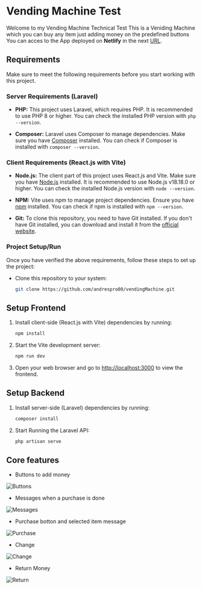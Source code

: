 # Vending Machine Test
Welcome to my Vending Machine Technical Test
This is a Veniding Machine which you can buy any item just adding money on the predefined buttons
You can acces to the App deployed on **Netlify** in the next [URL](https://laravel.com/docs/routing).

## Requirements

Make sure to meet the following requirements before you start working with this project.

### Server Requirements (Laravel)

- **PHP:** This project uses Laravel, which requires PHP. It is recommended to use PHP 8 or higher. You can check the installed PHP version with `php --version`.

- **Composer:** Laravel uses Composer to manage dependencies. Make sure you have [Composer](https://getcomposer.org/) installed. You can check if Composer is installed with `composer --version`.

### Client Requirements (React.js with Vite)

- **Node.js:** The client part of this project uses React.js and Vite. Make sure you have [Node.js](https://nodejs.org/) installed. It is recommended to use Node.js v18.18.0 or higher. You can check the installed Node.js version with `node --version`.

- **NPM:** Vite uses npm to manage project dependencies. Ensure you have [npm](https://www.npmjs.com/package/download#download) installed. You can check if npm is installed with `npm --version`.
  
- **Git:** To clone this repository, you need to have Git installed. If you don't have Git installed, you can download and install it from the [official website](https://git-scm.com/).

### Project Setup/Run

Once you have verified the above requirements, follow these steps to set up the project:

- Clone this repository to your system:

   ```sh
   git clone https://github.com/andrespro00/vendingMachine.git
   

## Setup Frontend
   
1. Install client-side (React.js with Vite) dependencies by running:

    ```sh
   npm install
    
2. Start the Vite development server:

    ```sh
   npm run dev

3. Open your web browser and go to [http://localhost:3000](http://localhost:3000) to view the frontend.

## Setup Backend
1. Install server-side (Laravel) dependencies by running:

    ```sh
   composer install
2. Start Running the Laravel API:

    ```sh
   php artisan serve


## Core features
- Buttons to add money

![Buttons](https://github.com/andrespro00/vendingMachine/assets/61853982/14db2da3-8082-4fd9-821b-1a1b8e44bb2c)

- Messages when a purchase is done

![Messages](https://github.com/andrespro00/vendingMachine/assets/61853982/6b604093-eea4-485d-be03-d29b78dc3981)

- Purchase botton and selected item message

 ![Purchase](https://github.com/andrespro00/vendingMachine/assets/61853982/68b41389-aeaa-4679-b1fd-1926ee2d1dc7)

 - Change

![Change](https://github.com/andrespro00/vendingMachine/assets/61853982/ec74d647-82f0-412b-8fbe-98f2c6d37d33)

- Return Money

![Return](https://github.com/andrespro00/vendingMachine/assets/61853982/69ffaddf-27ad-48be-92e2-7d23ae89a35d)
